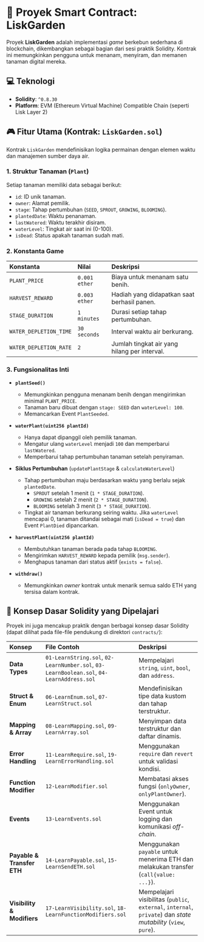 # 🌿 Proyek Smart Contract: LiskGarden

Proyek **LiskGarden** adalah implementasi *game* berkebun sederhana di blockchain, dikembangkan sebagai bagian dari sesi praktik Solidity. Kontrak ini memungkinkan pengguna untuk menanam, menyiram, dan memanen tanaman digital mereka.

## 💻 Teknologi

* **Solidity**: `^0.8.30`
* **Platform**: EVM (Ethereum Virtual Machine) Compatible Chain (seperti Lisk Layer 2)

## 🎮 Fitur Utama (Kontrak: `LiskGarden.sol`)

Kontrak `LiskGarden` mendefinisikan logika permainan dengan elemen waktu dan manajemen sumber daya air.

### 1. Struktur Tanaman (`Plant`)
Setiap tanaman memiliki data sebagai berikut:
* `id`: ID unik tanaman.
* `owner`: Alamat pemilik.
* `stage`: Tahap pertumbuhan (`SEED`, `SPROUT`, `GROWING`, `BLOOMING`).
* `plantedDate`: Waktu penanaman.
* `lastWatered`: Waktu terakhir disiram.
* `waterLevel`: Tingkat air saat ini (0-100).
* `isDead`: Status apakah tanaman sudah mati.

### 2. Konstanta Game
| Konstanta | Nilai | Deskripsi |
| :--- | :--- | :--- |
| `PLANT_PRICE` | `0.001 ether` | Biaya untuk menanam satu benih. |
| `HARVEST_REWARD` | `0.003 ether` | Hadiah yang didapatkan saat berhasil panen. |
| `STAGE_DURATION` | `1 minutes` | Durasi setiap tahap pertumbuhan. |
| `WATER_DEPLETION_TIME` | `30 seconds` | Interval waktu air berkurang. |
| `WATER_DEPLETION_RATE` | `2` | Jumlah tingkat air yang hilang per interval. |

### 3. Fungsionalitas Inti

* **`plantSeed()`**
    * Memungkinkan pengguna menanam benih dengan mengirimkan minimal `PLANT_PRICE`.
    * Tanaman baru dibuat dengan `stage: SEED` dan `waterLevel: 100`.
    * Memancarkan Event `PlantSeeded`.

* **`waterPlant(uint256 plantId)`**
    * Hanya dapat dipanggil oleh pemilik tanaman.
    * Mengatur ulang `waterLevel` menjadi `100` dan memperbarui `lastWatered`.
    * Memperbarui tahap pertumbuhan tanaman setelah penyiraman.

* **Siklus Pertumbuhan** (`updatePlantStage` & `calculateWaterLevel`)
    * Tahap pertumbuhan maju berdasarkan waktu yang berlalu sejak `plantedDate`.
        * `SPROUT` setelah 1 menit (`1 * STAGE_DURATION`).
        * `GROWING` setelah 2 menit (`2 * STAGE_DURATION`).
        * `BLOOMING` setelah 3 menit (`3 * STAGE_DURATION`).
    * Tingkat air tanaman berkurang seiring waktu. Jika `waterLevel` mencapai 0, tanaman ditandai sebagai mati (`isDead = true`) dan Event `PlantDied` dipancarkan.

* **`harvestPlant(uint256 plantId)`**
    * Membutuhkan tanaman berada pada tahap `BLOOMING`.
    * Mengirimkan `HARVEST_REWARD` kepada pemilik (`msg.sender`).
    * Menghapus tanaman dari status aktif (`exists = false`).

* **`withdraw()`**
    * Memungkinkan *owner* kontrak untuk menarik semua saldo ETH yang tersisa dalam kontrak.

## 📖 Konsep Dasar Solidity yang Dipelajari

Proyek ini juga mencakup praktik dengan berbagai konsep dasar Solidity (dapat dilihat pada file-file pendukung di direktori `contracts/`):

| Konsep | File Contoh | Deskripsi |
| :--- | :--- | :--- |
| **Data Types** | `01-LearnString.sol`, `02-LearnNumber.sol`, `03-LearnBoolean.sol`, `04-LearnAddress.sol` | Mempelajari `string`, `uint`, `bool`, dan `address`. |
| **Struct & Enum** | `06-LearnEnum.sol`, `07-LearnStruct.sol` | Mendefinisikan tipe data kustom dan tahap terstruktur. |
| **Mapping & Array** | `08-LearnMapping.sol`, `09-LearnArray.sol` | Menyimpan data terstruktur dan daftar dinamis. |
| **Error Handling** | `11-LearnRequire.sol`, `19-LearnErrorHandling.sol` | Menggunakan `require` dan `revert` untuk validasi kondisi. |
| **Function Modifier** | `12-LearnModifier.sol` | Membatasi akses fungsi (`onlyOwner`, `onlyPlantOwner`). |
| **Events** | `13-LearnEvents.sol` | Menggunakan Event untuk logging dan komunikasi *off-chain*. |
| **Payable & Transfer ETH** | `14-LearnPayable.sol`, `15-LearnSendETH.sol` | Menggunakan `payable` untuk menerima ETH dan melakukan transfer (`call{value: ...}`). |
| **Visibility & Modifiers** | `17-LearnVisibility.sol`, `18-LearnFunctionModifiers.sol` | Mempelajari visibilitas (`public`, `external`, `internal`, `private`) dan *state mutability* (`view`, `pure`). |
